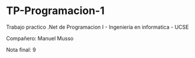 # TP-Programacion-1

Trabajo practico .Net de Programacion I - Ingenieria en informatica - UCSE

Compañero: Manuel Musso

Nota final: 9
